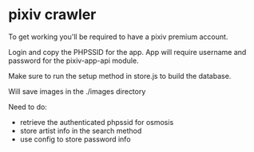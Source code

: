# pixiv crawler

To get working you'll be required to have a pixiv premium account.

Login and copy the PHPSSID for the app.
App will require username and password for the pixiv-app-api module.

Make sure to run the setup method in store.js to build the database.

Will save images in the ./images directory

Need to do:
- retrieve the authenticated phpssid for osmosis
- store artist info in the search method
- use config to store password info
